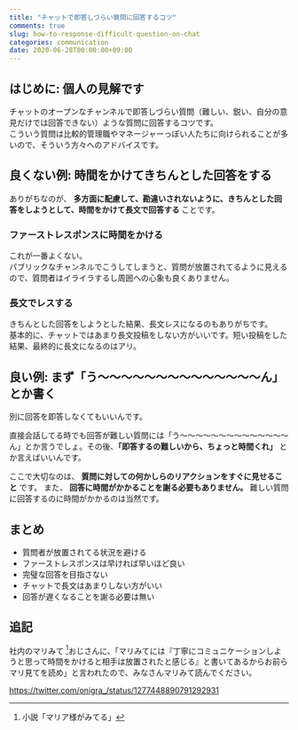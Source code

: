 ```yaml
---
title: "チャットで即答しづらい質問に回答するコツ"
comments: true
slug: how-to-response-difficult-question-on-chat
categories: communication
date: 2020-06-28T00:00:00+09:00
---
```


## はじめに: 個人の見解です

チャットのオープンなチャンネルで即答しづらい質問（難しい、鋭い、自分の意見だけでは回答できない）ような質問に回答するコツです。  
こういう質問は比較的管理職やマネージャーっぽい人たちに向けられることが多いので、そういう方々へのアドバイスです。

## 良くない例: 時間をかけてきちんとした回答をする

ありがちなのが、 **多方面に配慮して、勘違いされないように、きちんとした回答をしようとして、時間をかけて長文で回答する** ことです。  

### ファーストレスポンスに時間をかける

これが一番よくない。  
パブリックなチャンネルでこうしてしまうと、質問が放置されてるように見えるので、質問者はイライラするし周囲への心象も良くありません。

### 長文でレスする

きちんとした回答をしようとした結果、長文レスになるのもありがちです。  
基本的に、チャットではあまり長文投稿をしない方がいいです。短い投稿をした結果、最終的に長文になるのはアリ。

## 良い例: まず「う〜〜〜〜〜〜〜〜〜〜〜〜〜〜ん」とか書く

別に回答を即答しなくてもいいんです。  

直接会話してる時でも回答が難しい質問には「う〜〜〜〜〜〜〜〜〜〜〜〜〜〜ん」とか言うでしょ。その後、**「即答するの難しいから、ちょっと時間くれ」** とか言えばいいんです。

ここで大切なのは、 **質問に対しての何かしらのリアクションをすぐに見せること** です。
また、 **回答に時間がかかることを謝る必要もありません。** 難しい質問に回答するのに時間がかかるのは当然です。

## まとめ

- 質問者が放置されてる状況を避ける
- ファーストレスポンスは早ければ早いほど良い
- 完璧な回答を目指さない
- チャットで長文はあまりしない方がいい
- 回答が遅くなることを謝る必要は無い

## 追記

社内のマリみて [^1]おじさんに、「マリみてには『丁寧にコミュニケーションしようと思って時間をかけると相手は放置されたと感じる』と書いてあるからお前らマリ見てを読め」と言われたので、みなさんマリみて読んでください。

https://twitter.com/onigra_/status/1277448890791292931

[^1]: 小説「マリア様がみてる」
